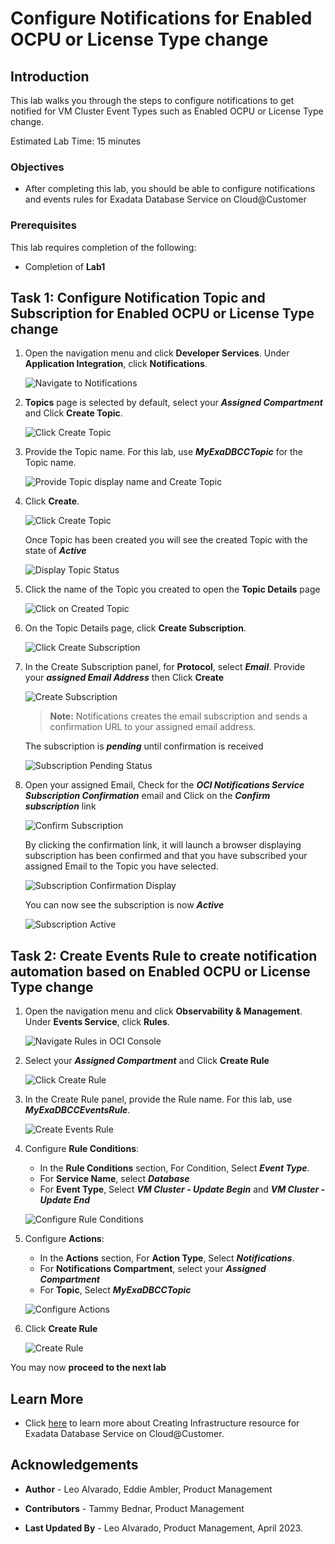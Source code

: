 


# Configure Notifications for Enabled OCPU or License Type change


## Introduction

This lab walks you through the steps to configure notifications to get notified for VM Cluster Event Types such as Enabled OCPU or License Type change.

Estimated Lab Time: 15 minutes

<!-- Watch the video below for a quick walk-through of the lab.
[Create an Exadata Database Service on Cloud@Customer Infrastructure](youtube:DCrivNA5bs8)
-->
### Objectives

-   After completing this lab, you should be able to configure notifications and events rules for Exadata Database Service on Cloud@Customer

### Prerequisites

This lab requires completion of the following:

* Completion of **Lab1**

## Task 1: Configure Notification Topic and Subscription for Enabled OCPU or License Type change

1. Open the navigation menu and click **Developer Services**. Under **Application Integration**, click **Notifications**.
   
   ![Navigate to Notifications](./images/navigate-notifications.png " ")

2. **Topics** page is selected by default, select your ***Assigned Compartment*** and Click **Create Topic**.
   
   ![Click Create Topic](./images/create-topic.png " ")

3. Provide the Topic name. For this lab, use ***MyExaDBCCTopic*** for the Topic name. 
   
   ![Provide Topic display name and Create Topic](./images/create-topic-name.png " ")
   
4. Click **Create**.
   
   ![Click Create Topic](./images/click-create-topic.png " ")

   Once Topic has been created you will see the created Topic with the state of ***Active***

   ![Display Topic Status](./images/create-topic-active.png " ")

5. Click the name of the Topic you created to open the **Topic Details** page 
   
   ![Click on Created Topic](./images/click-on-created-topic.png " ")

6. On the Topic Details page, click **Create Subscription**.
   
   ![Click Create Subscription](./images/create-subscriptions.png " ")

7. In the Create Subscription panel, for **Protocol**, select ***Email***. Provide your ***assigned Email Address*** then Click **Create**
   
   ![Create Subscription](./images/click-create-subscription.png " ")

    >**Note:** Notifications creates the email subscription and sends a confirmation URL to your assigned email address. 
   
   The subscription is ***pending*** until confirmation is received

   ![Subscription Pending Status](./images/subscription-pending-status.png " ")

8. Open your assigned Email, Check for the ***OCI Notifications Service Subscription Confirmation*** email and Click on the ***Confirm subscription*** link
   
   ![Confirm Subscription](./images/confirm-subscription.png " ")

   By clicking the confirmation link, it will launch a browser displaying subscription has been confirmed and that you have subscribed your assigned Email to the Topic you have selected. 

   ![Subscription Confirmation Display](./images/subscription-confirmation-page.png " ")

   You can now see the subscription is now ***Active*** 

    ![Subscription Active](./images/subscription-active.png " ")


## Task 2: Create Events Rule to create notification automation based on Enabled OCPU or License Type change 

1. Open the navigation menu and click **Observability & Management**. Under **Events Service**, click **Rules**.
    
    ![Navigate Rules in OCI Console](./images/navigate-rules.png " ")

2. Select your ***Assigned Compartment*** and Click **Create Rule**
   
    ![Click Create Rule](./images/click-create-rule.png " ")

3. In the Create Rule panel, provide the Rule name. For this lab, use ***MyExaDBCCEventsRule***.
   
    ![Create Events Rule](./images/create-events-rule.png " ")

4. Configure **Rule Conditions**:
   
      * In the **Rule Conditions** section, For Condition, Select ***Event Type***. 
      * For **Service Name**, select ***Database*** 
      * For **Event Type**, Select ***VM Cluster - Update Begin*** and ***VM Cluster - Update End***
    
    ![Configure Rule Conditions](./images/configure-rule-conditions.png " ")

5. Configure **Actions**:
   
      * In the **Actions** section, For **Action Type**, Select ***Notifications***. 
      * For **Notifications Compartment**, select your ***Assigned Compartment*** 
      * For **Topic**, Select ***MyExaDBCCTopic*** 
  
    ![Configure Actions](./images/configure-actions.png " ")

6. Click **Create Rule**
   
    ![Create Rule](./images/create-rule.png " ")



You may now **proceed to the next lab**

## Learn More

* Click [here](https://docs.oracle.com/en/engineered-systems/exadata-cloud-at-customer/ecccm/ecc-provisioning.html#GUID-4CB5B5E1-E853-4CA2-B43D-54CD18A8F28A) to learn more about Creating Infrastructure resource for Exadata Database Service on Cloud@Customer.

## Acknowledgements

* **Author** - Leo Alvarado, Eddie Ambler, Product Management

* **Contributors** - Tammy Bednar, Product Management

* **Last Updated By** - Leo Alvarado, Product Management, April 2023.
